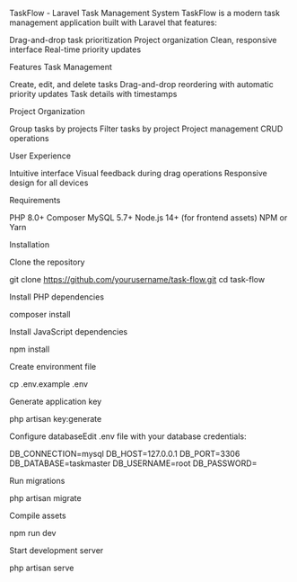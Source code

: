 TaskFlow - Laravel Task Management System
TaskFlow is a modern task management application built with Laravel that features:

Drag-and-drop task prioritization
Project organization
Clean, responsive interface
Real-time priority updates

Features
Task Management

Create, edit, and delete tasks
Drag-and-drop reordering with automatic priority updates
Task details with timestamps

Project Organization

Group tasks by projects
Filter tasks by project
Project management CRUD operations

User Experience

Intuitive interface
Visual feedback during drag operations
Responsive design for all devices

Requirements

PHP 8.0+
Composer
MySQL 5.7+
Node.js 14+ (for frontend assets)
NPM or Yarn

Installation

Clone the repository

git clone https://github.com/yourusername/task-flow.git
cd task-flow


Install PHP dependencies

composer install


Install JavaScript dependencies

npm install


Create environment file

cp .env.example .env


Generate application key

php artisan key:generate


Configure databaseEdit .env file with your database credentials:

DB_CONNECTION=mysql
DB_HOST=127.0.0.1
DB_PORT=3306
DB_DATABASE=taskmaster
DB_USERNAME=root
DB_PASSWORD=


Run migrations

php artisan migrate


Compile assets

npm run dev


Start development server

php artisan serve
